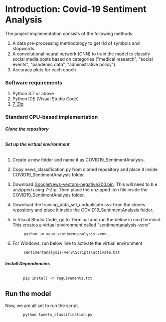 # **Introduction: Covid-19 Sentiment Analysis**
The project implementation consists of the following methods:
1. A data pre-processing methodology to get rid of symbols and stopwords.
2. A convolutional neural network (CNN) to train the model to classify social media posts based on categories ("medical research", "social events", "pandemic data", "administrative policy").
3. Accuracy plots for each epoch 

### **Software requirements**
1. Python 3.7 or above
2. Python IDE (Visual Studio Code)
3. [7-Zip](https://www.7-zip.org/download.html)

### **Standard CPU-based implementation**

###### **Clone the repository**

###### **Set up the virtual environment**
1. Create a new folder and name it as COVID19_SentimentAnalysis.
2. Copy news_classification.py from cloned repository and place it inside COVID19_SentimentAnalysis folder.
3. Download [GoogleNews-vectors-negative300.bin](https://drive.google.com/file/d/0B7XkCwpI5KDYNlNUTTlSS21pQmM/edit?resourcekey=0-wjGZdNAUop6WykTtMip30g). This will need to b e unzipped using 7-Zip. Then place the unzipped .bin file inside the COVID19_SentimentAnalysis folder.
4. Download the training_data_set_unduplicate.csv from the clones repository and place it inside the COVID19_SentimentAnalysis folder.
5. In Visual Studio Code, go to Terminal and run the below in cmd terminal. This creates a virtual environment called "sentimentanalysis-venv"
   
            python -m venv sentimentanalysis-venv
5. For Windows, run below line to activate the virtual environment
   
            sentimentanalysis-venv\Scripts\activate.bat

   
###### **Install Dependencies**

            pip install -r requirements.txt        

## **Run the model**
Now, we are all set to run the script.

            python tweets_classification.py

